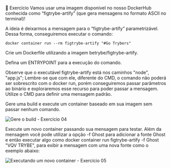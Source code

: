 🚀 Exercício
Vamos usar uma imagem disponível no nosso DockerHub conhecida como “figtrybe-artify” (que gera mensagens no formato ASCII no terminal)!

A ideia é deixarmos a mensagem para o “figtrybe-artify” parametrizável. Dessa forma, conseguiremos executar o comando:

    docker container run --rm figtrybe-artify "#Go Trybers"


Crie um Dockerfile utilizando a imagem betrybe/figtrybe-artify.

Defina um ENTRYPOINT para a execução do comando.

Observe que o executável figtrybe-artify está nos caminhos "node", "app.js";
Lembre-se que com ele, diferente do CMD, o comando não poderá ser sobrescrito com o docker run, porém conseguiremos passar parâmetros ao binário e exploraremos esse recurso para poder passar a mensagem.
Utilize o CMD para definir uma mensagem padrão.


Gere uma build e execute um container baseado em sua imagem sem passar nenhum comando.


![Gere o build - Exercício 04](https://github.com/brunaLoyola/trybe-exercises/assets/51630262/95316df7-a03e-42db-b9c5-306418b01be0)


Execute um novo container passando sua mensagem para testar. Além da mensagem você pode utilizar a opção -f Ghost para adicionar a fonte Ghost e então executar algo como docker container run figtrybe-artify -f Ghost "VQV TRYBE", para exibir a mensagem com uma nova fonte como o exemplo abaixo:
 

![Executando um novo container - Exercício 05](https://github.com/brunaLoyola/trybe-exercises/assets/51630262/d3de72f3-8eb8-443f-a8ad-d8b9bbe6756e) 